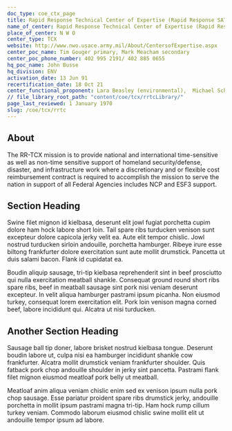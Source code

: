 ```yaml
---
doc_type: coe_ctx_page 
title: Rapid Response Technical Center of Expertise (Rapid Response SATOC and Rapid Disaster Infrastructure MATOC) 
name_of_center: Rapid Response Technical Center of Expertise (Rapid Response SATOC and Rapid Disaster Infrastructure MATOC) 
place_of_center: N W O 
center_type: TCX
website: http://www.nwo.usace.army.mil/About/CentersofExpertise.aspx
center_poc_name: Tim Gouger primary, Mark Meacham secondary
center_poc_phone_number: 402 995 2191/ 402 885 0655
hq_poc_name: John Busse
hq_division: ENV
activation_date: 13 Jun 91
recertification_date: 18 Oct 21
center_functional_proponent: Lara Beasley (environmental),  Michael Schultz (IIS   non environmental)
// file_library_root_path: "content/coe/tcx/rrtcLibrary/" 
page_last_reviewed: 1 January 1970 
slug: /coe/tcx/rrtc
---
```


## About 

The RR-TCX mission is to provide national and international time-sensitive as well as non-time sensitive support of homeland security/defense, disaster, and infrastructure work where a discretionary and or flexible cost reimbursement contract is required to accomplish the mission to serve the nation in support of all Federal Agencies includes NCP and ESF3 support. 

 ## Section Heading 

 Swine filet mignon id kielbasa, deserunt elit jowl fugiat porchetta cupim dolore ham hock labore short loin. Tail spare ribs turducken venison sunt excepteur dolore capicola jerky velit ea. Aute elit tempor chislic. Jowl nostrud turducken sirloin andouille, porchetta hamburger. Ribeye irure esse biltong frankfurter dolore exercitation sunt aute mollit drumstick. Pancetta ut duis salami bacon. Flank id cupidatat ea. 

 Boudin aliquip sausage, tri-tip kielbasa reprehenderit sint in beef prosciutto qui nulla exercitation meatball shankle. Consequat ground round short ribs spare ribs, beef in meatball sausage sint pork nisi veniam deserunt excepteur. In velit aliqua hamburger pastrami ipsum picanha. Non eiusmod turkey, consequat lorem exercitation elit. Pork loin venison magna corned beef, labore incididunt qui. Alcatra ut nisi turducken. 

 ## Another Section Heading 

 Sausage ball tip doner, labore brisket nostrud kielbasa tongue. Deserunt boudin labore ut, culpa nisi ea hamburger incididunt shankle cow frankfurter. Alcatra mollit drumstick veniam frankfurter shoulder. Quis fatback pork chop andouille shoulder in jerky sint pancetta. Pastrami flank filet mignon eiusmod meatloaf pork belly ut meatball. 

 Meatloaf anim aliqua veniam chislic enim sed ex venison ipsum nulla pork chop sausage. Esse pariatur proident spare ribs drumstick jerky, andouille porchetta in mollit ipsum pastrami magna tri-tip. Ham hock rump cillum turkey veniam. Commodo laborum eiusmod chislic swine mollit elit ut andouille tempor ipsum ad labore. 

